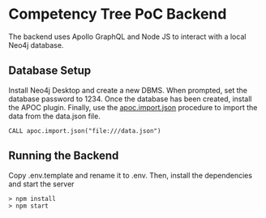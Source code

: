# Competency Tree PoC Backend

The backend uses Apollo GraphQL and Node JS to interact with a local Neo4j database.

## Database Setup

Install Neo4j Desktop and create a new DBMS. When prompted, set the database password to 1234. Once the database has been created, install the APOC plugin. Finally, use the [apoc.import.json](https://neo4j.com/docs/apoc/current/import/load-json/#load-json-examples-import-json) procedure to import the data from the data.json file.
```
CALL apoc.import.json("file:///data.json")
```

## Running the Backend

Copy .env.template and rename it to .env. Then, install the dependencies and start the server
```
> npm install
> npm start
```